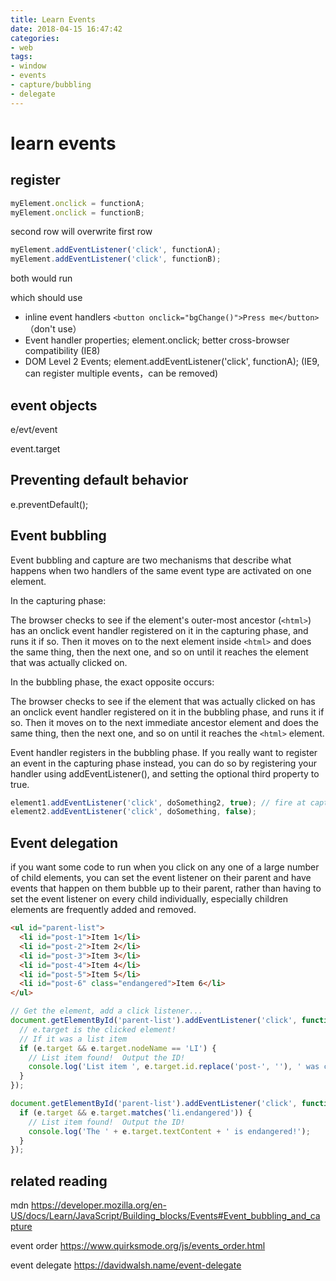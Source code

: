 ```yaml
---
title: Learn Events
date: 2018-04-15 16:47:42
categories:
- web
tags:
- window
- events
- capture/bubbling
- delegate
---
```


# learn events

## register

```js
myElement.onclick = functionA;
myElement.onclick = functionB;
```

second row will overwrite first row

```js
myElement.addEventListener('click', functionA);
myElement.addEventListener('click', functionB);
```

both would run

which should use

* inline event handlers `<button onclick="bgChange()">Press me</button>` （don't use）
* Event handler properties; element.onclick; better cross-browser compatibility (IE8)
* DOM Level 2 Events; element.addEventListener('click', functionA); (IE9, can register multiple events，can be removed)

## event objects

e/evt/event

event.target

## Preventing default behavior

e.preventDefault();

## Event bubbling

Event bubbling and capture are two mechanisms that describe what happens when two handlers
of the same event type are activated on one element.

In the capturing phase:

The browser checks to see if the element's outer-most ancestor (`<html>`) has an onclick event handler registered on it in the capturing phase, and runs it if so.
Then it moves on to the next element inside `<html>` and does the same thing, then the next one, and so on until it reaches the element that was actually clicked on.

In the bubbling phase, the exact opposite occurs:

The browser checks to see if the element that was actually clicked on has an onclick event handler registered on it in the bubbling phase, and runs it if so.
Then it moves on to the next immediate ancestor element and does the same thing, then the next one, and so on until it reaches the `<html>` element.

Event handler registers in the bubbling phase. If you really want to register an event in the capturing phase instead, you can do so by registering your handler using addEventListener(), and setting the optional third property to true.

```js
element1.addEventListener('click', doSomething2, true); // fire at capture phase
element2.addEventListener('click', doSomething, false);
```

## Event delegation

if you want some code to run when you click on any one of a large number of child elements, you can set the event listener on their parent and have events that happen on them bubble up to their parent, rather than having to set the event listener on every child individually, especially children elements are frequently added and removed.

```html
<ul id="parent-list">
  <li id="post-1">Item 1</li>
  <li id="post-2">Item 2</li>
  <li id="post-3">Item 3</li>
  <li id="post-4">Item 4</li>
  <li id="post-5">Item 5</li>
  <li id="post-6" class="endangered">Item 6</li>
</ul>
```

```js
// Get the element, add a click listener...
document.getElementById('parent-list').addEventListener('click', function(e) {
  // e.target is the clicked element!
  // If it was a list item
  if (e.target && e.target.nodeName == 'LI') {
    // List item found!  Output the ID!
    console.log('List item ', e.target.id.replace('post-', ''), ' was clicked!');
  }
});

document.getElementById('parent-list').addEventListener('click', function(e) {
  if (e.target && e.target.matches('li.endangered')) {
    // List item found!  Output the ID!
    console.log('The ' + e.target.textContent + ' is endangered!');
  }
});
```

## related reading

mdn <https://developer.mozilla.org/en-US/docs/Learn/JavaScript/Building_blocks/Events#Event_bubbling_and_capture>

event order <https://www.quirksmode.org/js/events_order.html>

event delegate <https://davidwalsh.name/event-delegate>
